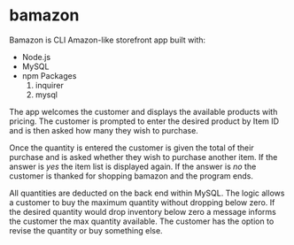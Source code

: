 # bamazon


Bamazon is CLI Amazon-like storefront app built with:
* Node.js
* MySQL
* npm Packages
    1. inquirer
    1. mysql

The app welcomes the customer and displays the available products with pricing.  The customer is prompted to enter the desired product by Item ID and is then asked how many they wish to purchase.  

Once the quantity is entered the customer is given the total of their purchase and is asked whether they wish to purchase another item.  If the answer is *yes* the item list is displayed again.  If the answer is *no* the customer is thanked for shopping bamazon and the program ends.

All quantities are deducted on the back end within MySQL.  The logic allows a customer to buy the maximum quantity without dropping below zero.  If the desired quantity would drop inventory below zero a message informs the customer the max quantity available.  The customer has the option to revise the quantity or buy something else.




